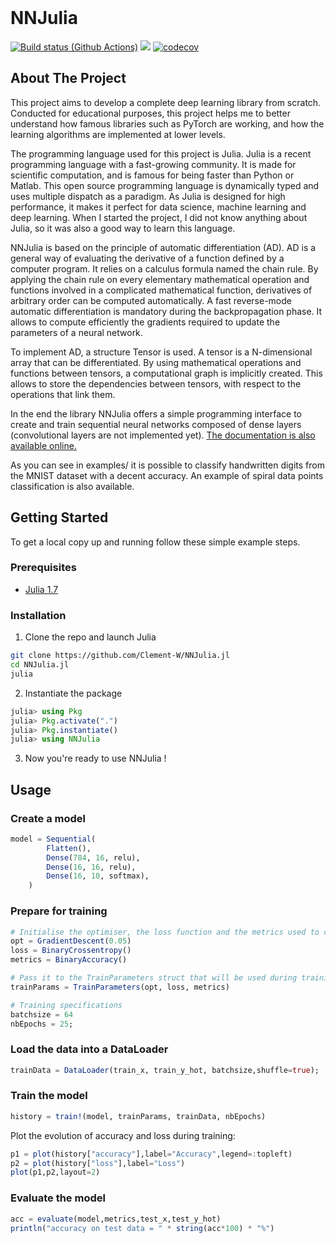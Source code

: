 <br />
<h1 align="left">NNJulia</h1>


[![Build status (Github Actions)](https://github.com/Clement-W/NNJulia.jl/workflows/CI/badge.svg)](https://github.com/Clement-W/NNJulia.jl/actions)
[![](https://img.shields.io/badge/docs-dev-blue.svg)](https://clement-w.github.io/NNJulia.jl/dev/)
[![codecov](https://codecov.io/gh/Clement-W/NNJulia.jl/branch/main/graph/badge.svg?token=J0K5VA4UXG)](https://codecov.io/gh/Clement-W/NNJulia.jl)

## About The Project

This project aims to develop a complete deep learning library from scratch. Conducted for educational purposes, this project helps me to better understand how famous libraries such as PyTorch are working, and how the learning algorithms are implemented at lower levels.

The programming language used for this project is Julia. Julia is a recent programming language with a fast-growing community. It is made for scientific computation, and is famous for being faster than Python or Matlab. This open source programming language is dynamically typed and uses multiple dispatch as a paradigm. As Julia is designed for high performance, it makes it perfect for data science, machine learning and deep learning. When I started the project, I did not know anything about Julia, so it was also a good way to learn this language.

NNJulia is based on the principle of automatic differentiation (AD). AD is a general way of evaluating the derivative of a function defined by a computer program. It relies on a calculus formula named the chain rule. By applying the chain rule on every elementary mathematical operation and functions involved in a complicated mathematical function, derivatives of arbitrary order can be computed automatically. A fast reverse-mode automatic differentiation is mandatory during the backpropagation phase. It allows to compute efficiently the gradients required to update the parameters of a neural network. 

To implement AD, a structure Tensor is used. A tensor is a N-dimensional array that can be differentiated. By using mathematical operations and functions between tensors, a computational graph is implicitly created. This allows to store the dependencies between tensors, with respect to the operations that link them.

In the end the library NNJulia offers a simple programming interface to create and train sequential neural networks composed of dense layers (convolutional layers are not implemented yet). [The documentation is also available online.](https://clement-w.github.io/NNJulia.jl/dev/)

As you can see in examples/ it is possible to classify handwritten digits from the MNIST dataset with a decent accuracy. An example of spiral data points classification is also available.


## Getting Started

To get a local copy up and running follow these simple example steps.

### Prerequisites

* [Julia 1.7](https://julialang.org/)

### Installation


1. Clone the repo and launch Julia
```sh
git clone https://github.com/Clement-W/NNJulia.jl
cd NNJulia.jl
julia
```
   
2. Instantiate the package
```julia
julia> using Pkg
julia> Pkg.activate(".")
julia> Pkg.instantiate()
julia> using NNJulia
```
   
3. Now you're ready to use NNJulia !


## Usage

### Create a model 

```julia
model = Sequential(
        Flatten(),
        Dense(784, 16, relu),
        Dense(16, 16, relu),
        Dense(16, 10, softmax),
    )
  ```
 
 ### Prepare for training
 
 ```julia
# Initialise the optimiser, the loss function and the metrics used to compute accuracy
opt = GradientDescent(0.05)
loss = BinaryCrossentropy()
metrics = BinaryAccuracy()

# Pass it to the TrainParameters struct that will be used during training
trainParams = TrainParameters(opt, loss, metrics)

# Training specifications
batchsize = 64
nbEpochs = 25;
 ```
 
 ### Load the data into a DataLoader
 
 ```julia
trainData = DataLoader(train_x, train_y_hot, batchsize,shuffle=true);
 ```
 
 ### Train the model
 
 ```julia
 history = train!(model, trainParams, trainData, nbEpochs)
 ```
 
Plot the evolution of accuracy and loss during training:
```julia
p1 = plot(history["accuracy"],label="Accuracy",legend=:topleft)
p2 = plot(history["loss"],label="Loss")
plot(p1,p2,layout=2)
```
 
 ###  Evaluate the model
 
 
 ```julia
acc = evaluate(model,metrics,test_x,test_y_hot)
println("accuracy on test data = " * string(acc*100) * "%")
```
 
 
